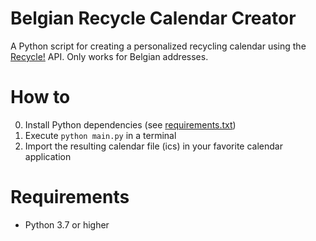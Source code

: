 # Belgian Recycle Calendar Creator

A Python script for creating a personalized recycling calendar using the [Recycle!](https://recycleapp.be) API. Only works for Belgian addresses.

# How to

0. Install Python dependencies (see [requirements.txt](requirements.txt))
1. Execute `python main.py` in a terminal
2. Import the resulting calendar file (ics) in your favorite calendar application

# Requirements

* Python 3.7 or higher
